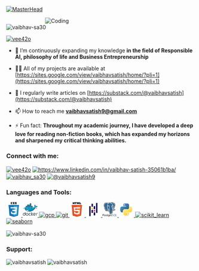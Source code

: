 [![MasterHead](https://miro.medium.com/v2/resize:fit:828/format:webp/1*XEJDsV6IMC1zIuZTbuWDhw.png)](https://sites.google.com/view/vaibhavsatish/home/?pli=1)

<img align="right" alt="Coding" width="400" src="https://i.gifer.com/6Hmb.gif">

<p align="left"> <img src="https://komarev.com/ghpvc/?username=vaibhav-sa30&label=Profile%20views&color=0e75b6&style=flat" alt="vaibhav-sa30" /> </p>

<p align="left"> <a href="https://twitter.com/vee42o" target="blank"><img src="https://img.shields.io/twitter/follow/vee42o?logo=twitter&style=for-the-badge" alt="vee42o" /></a> </p>


- 🌱 I’m continuously expanding my knowledge **in the field of Responsible AI, philosophy of life and Business Entrepreneurship**

- 👨‍💻 All of my projects are available at [https://sites.google.com/view/vaibhavsatish/home/?pli=1](https://sites.google.com/view/vaibhavsatish/home/?pli=1)

- 📝 I regularly write articles on [https://substack.com/@vaibhavsatish](https://substack.com/@vaibhavsatish)

- 📫 How to reach me **vaibhavsatish9@gmail.com**

- ⚡ Fun fact: **Throughout my academic journey, I have developed a deep love for reading non-fiction books, which has expanded my horizons and sharpened my critical thinking abilities.**

<h3 align="left">Connect with me:</h3>
<p align="left">
<a href="https://twitter.com/vee42o" target="blank"><img align="center" src="https://raw.githubusercontent.com/rahuldkjain/github-profile-readme-generator/master/src/images/icons/Social/twitter.svg" alt="vee42o" height="30" width="40" /></a>
<a href="https://linkedin.com/in/https://www.linkedin.com/in/vaibhav-satish-35061b1ba/" target="blank"><img align="center" src="https://raw.githubusercontent.com/rahuldkjain/github-profile-readme-generator/master/src/images/icons/Social/linked-in-alt.svg" alt="https://www.linkedin.com/in/vaibhav-satish-35061b1ba/" height="30" width="40" /></a>
<a href="https://instagram.com/vaibhav_sa30" target="blank"><img align="center" src="https://raw.githubusercontent.com/rahuldkjain/github-profile-readme-generator/master/src/images/icons/Social/instagram.svg" alt="vaibhav_sa30" height="30" width="40" /></a>
<a href="https://medium.com/@vaibhavsatish9" target="blank"><img align="center" src="https://raw.githubusercontent.com/rahuldkjain/github-profile-readme-generator/master/src/images/icons/Social/medium.svg" alt="@vaibhavsatish9" height="30" width="40" /></a>
</p>

<h3 align="left">Languages and Tools:</h3>
<p align="left"> <a href="https://www.w3schools.com/css/" target="_blank" rel="noreferrer"> <img src="https://raw.githubusercontent.com/devicons/devicon/master/icons/css3/css3-original-wordmark.svg" alt="css3" width="40" height="40"/> </a> <a href="https://www.docker.com/" target="_blank" rel="noreferrer"> <img src="https://raw.githubusercontent.com/devicons/devicon/master/icons/docker/docker-original-wordmark.svg" alt="docker" width="40" height="40"/> </a> <a href="https://cloud.google.com" target="_blank" rel="noreferrer"> <img src="https://www.vectorlogo.zone/logos/google_cloud/google_cloud-icon.svg" alt="gcp" width="40" height="40"/> </a> <a href="https://git-scm.com/" target="_blank" rel="noreferrer"> <img src="https://www.vectorlogo.zone/logos/git-scm/git-scm-icon.svg" alt="git" width="40" height="40"/> </a> <a href="https://www.w3.org/html/" target="_blank" rel="noreferrer"> <img src="https://raw.githubusercontent.com/devicons/devicon/master/icons/html5/html5-original-wordmark.svg" alt="html5" width="40" height="40"/> </a>  </a> <a href="https://pandas.pydata.org/" target="_blank" rel="noreferrer"> <img src="https://raw.githubusercontent.com/devicons/devicon/2ae2a900d2f041da66e950e4d48052658d850630/icons/pandas/pandas-original.svg" alt="pandas" width="40" height="40"/> </a> <a href="https://www.postgresql.org" target="_blank" rel="noreferrer"> <img src="https://raw.githubusercontent.com/devicons/devicon/master/icons/postgresql/postgresql-original-wordmark.svg" alt="postgresql" width="40" height="40"/> </a> <a href="https://www.python.org" target="_blank" rel="noreferrer"> <img src="https://raw.githubusercontent.com/devicons/devicon/master/icons/python/python-original.svg" alt="python" width="40" height="40"/> </a> <a href="https://scikit-learn.org/" target="_blank" rel="noreferrer"> <img src="https://upload.wikimedia.org/wikipedia/commons/0/05/Scikit_learn_logo_small.svg" alt="scikit_learn" width="40" height="40"/> </a> <a href="https://seaborn.pydata.org/" target="_blank" rel="noreferrer"> <img src="https://seaborn.pydata.org/_images/logo-mark-lightbg.svg" alt="seaborn" width="40" height="40"/> </a>  </p>


<p><img align="center" src="https://github-readme-streak-stats.herokuapp.com/?user=vaibhav-sa30&" alt="vaibhav-sa30" /></p>

<h3 align="left">Support:</h3>
<p><a href="https://www.buymeacoffee.com/vaibhavsatish"> <img align="left" src="https://cdn.buymeacoffee.com/buttons/v2/default-yellow.png" height="30" width="110" alt="vaibhavsatish" /></a><a href="https://ko-fi.com/vaibhavsatish"> <img align="left" src="https://cdn.ko-fi.com/cdn/kofi3.png?v=3" height="30" width="110" alt="vaibhavsatish" /></a></p><br><br>

